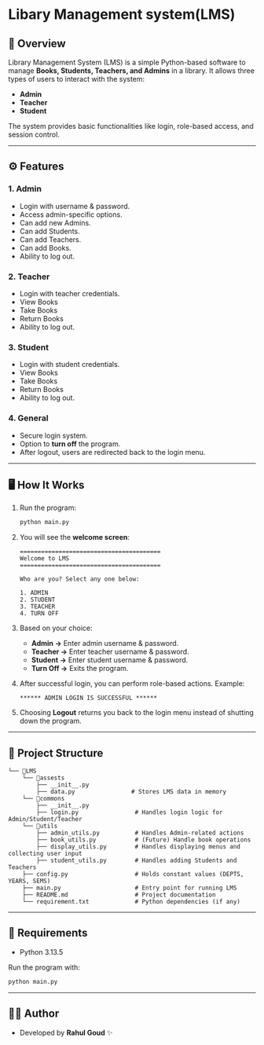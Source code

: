 # Libary Management system(LMS)

## 📌 Overview

Library Management System (LMS) is a simple Python-based software to manage **Books, Students, Teachers, and Admins** in a library. It allows three types of users to interact with the system:

* **Admin** 
* **Teacher** 
* **Student** 

The system provides basic functionalities like login, role-based access, and session control.

---

## ⚙️ Features

### 1. Admin

* Login with username & password.
* Access admin-specific options.
* Can add new Admins.
* Can add Students.
* Can add Teachers.
* Can add Books.
* Ability to log out.

### 2. Teacher

* Login with teacher credentials.
* View Books
* Take Books
* Return Books
* Ability to log out.

### 3. Student

* Login with student credentials.
* View Books
* Take Books
* Return Books
* Ability to log out.

### 4. General

* Secure login system.
* Option to **turn off** the program.
* After logout, users are redirected back to the login menu.

---

## 🖥️ How It Works

1. Run the program:

   ```bash
   python main.py
   ```

2. You will see the **welcome screen**:

   ```
   ========================================
   Welcome to LMS
   ========================================

   Who are you? Select any one below:

   1. ADMIN
   2. STUDENT
   3. TEACHER
   4. TURN OFF
   ```

3. Based on your choice:

   * **Admin →** Enter admin username & password.
   * **Teacher →** Enter teacher username & password.
   * **Student →** Enter student username & password.
   * **Turn Off →** Exits the program.

4. After successful login, you can perform role-based actions. Example:

   ```
   ****** ADMIN LOGIN IS SUCCESSFUL ******
   ```

5. Choosing **Logout** returns you back to the login menu instead of shutting down the program.

---

## 📂 Project Structure

```
└── 📁LMS
    └── 📁assests
        ├── __init__.py
        ├── data.py                # Stores LMS data in memory
    └── 📁commons
        ├── __init__.py
        ├── login.py                # Handles login logic for Admin/Student/Teacher
    └── 📁utils
        ├── admin_utils.py          # Handles Admin-related actions
        ├── book_utils.py           # (Future) Handle book operations
        ├── display_utils.py        # Handles displaying menus and collecting user input
        ├── student_utils.py        # Handles adding Students and Teachers
    ├── config.py                   # Holds constant values (DEPTS, YEARS, SEMS)
    ├── main.py                     # Entry point for running LMS
    ├── README.md                   # Project documentation
    └── requirement.txt             # Python dependencies (if any)
```

---

## 📝 Requirements

* Python 3.13.5

Run the program with:

```bash
python main.py
```

---

## 👨‍💻 Author

* Developed by **Rahul Goud** ✨
